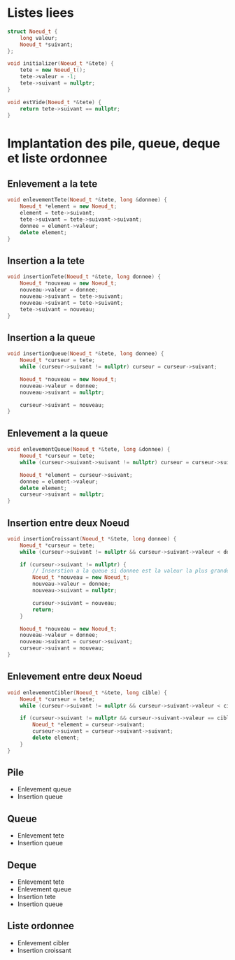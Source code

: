 # Listes liees

```cpp
struct Noeud_t {
    long valeur;
    Noeud_t *suivant;
};

void initializer(Noeud_t *&tete) {
    tete = new Noeud_t();
    tete->valeur = -1;
    tete->suivant = nullptr;
}

void estVide(Noeud_t *&tete) {
    return tete->suivant == nullptr;
}
```

# Implantation des pile, queue, deque et liste ordonnee

## Enlevement a la tete

```cpp
void enlevementTete(Noeud_t *&tete, long &donnee) {
    Noeud_t *element = new Noeud_t;
    element = tete->suivant;
    tete->suivant = tete->suivant->suivant;
    donnee = element->valeur;
    delete element;
}
```

## Insertion a la tete
```cpp
void insertionTete(Noeud_t *&tete, long donnee) {
    Noeud_t *nouveau = new Noeud_t;
    nouveau->valeur = donnee;
    nouveau->suivant = tete->suivant;
    nouveau->suivant = tete->suivant;
    tete->suivant = nouveau;
}
```

## Insertion a la queue
```cpp
void insertionQueue(Noeud_t *&tete, long donnee) {
    Noeud_t *curseur = tete;
    while (curseur->suivant != nullptr) curseur = curseur->suivant;

    Noeud_t *nouveau = new Noeud_t;
    nouveau->valeur = donnee;
    nouveau->suivant = nullptr;

    curseur->suivant = nouveau;
}
```

## Enlevement a la queue
```cpp
void enlevementQueue(Noeud_t *&tete, long &donnee) {
    Noeud_t *curseur = tete;
    while (curseur->suivant->suivant != nullptr) curseur = curseur->suivant;

    Noeud_t *element = curseur->suivant;
    donnee = element->valeur;
    delete element;
    curseur->suivant = nullptr;
}
```

## Insertion entre deux Noeud
```cpp
void insertionCroissant(Noeud_t *&tete, long donnee) {
    Noeud_t *curseur = tete;
    while (curseur->suivant != nullptr && curseur->suivant->valeur < donnee) curseur = curseur->suivant;

    if (curseur->suivant != nullptr) {
        // Inserstion a la queue si donnee est la valeur la plus grande de la liste liee
        Noeud_t *nouveau = new Noeud_t;
        nouveau->valeur = donnee;
        nouveau->suivant = nullptr;

        curseur->suivant = nouveau;
        return;
    }

    Noeud_t *nouveau = new Noeud_t;
    nouveau->valeur = donnee;
    nouveau->suivant = curseur->suivant;
    curseur->suivant = nouveau;
}
```

## Enlevement entre deux Noeud
```cpp
void enlevementCibler(Noeud_t *&tete, long cible) {
    Noeud_t *curseur = tete;
    while (curseur->suivant != nullptr && curseur->suivant->valeur < cible) curseur = curseur->suivant;

    if (curseur->suivant != nullptr && curseur->suivant->valeur == cible) {
        Noeud_t *element = curseur->suivant;
        curseur->suivant = curseur->suivant->suivant;
        delete element;
    }
}
```

## Pile

- Enlevement queue
- Insertion queue

## Queue

- Enlevement tete
- Insertion queue

## Deque

- Enlevement tete
- Enlevement queue
- Insertion tete
- Insertion queue

## Liste ordonnee

- Enlevement cibler
- Insertion croissant
